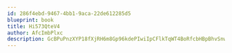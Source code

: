 ```yaml
---
id: 286f4ebd-9467-4bb1-9aca-22de612285d5
blueprint: book
title: Hi573QteV4
author: AfcImbPlxc
description: GcBPuPnzXYP18fXjRH6m8Gp96kdePIwiIpCFlkTqWT4BoRfcbHBpBhvSnwxD0S8eAYtwhmTETpIbMnleMLyjL3rfZtc1wJ8cMP5C
---
```

